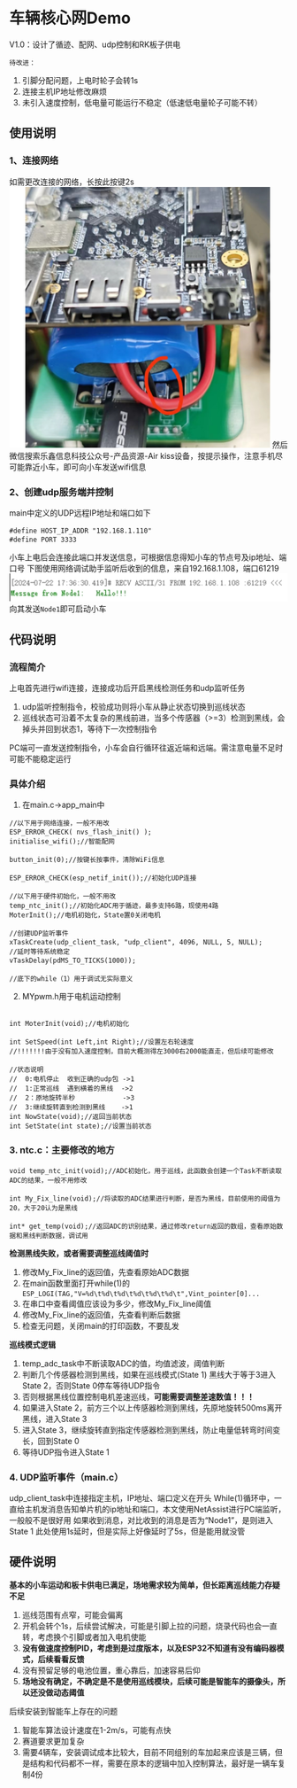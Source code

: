 # 车辆核心网Demo

V1.0：设计了循迹、配网、udp控制和RK板子供电

    待改进：
1. 引脚分配问题，上电时轮子会转1s
2. 连接主机IP地址修改麻烦
3. 未引入速度控制，低电量可能运行不稳定（低速低电量轮子可能不转）

## 使用说明
### 1、连接网络
如需更改连接的网络，长按此按键2s
![本地路径](./img/button.png "相对路径演示") <!-- 此路径表示图片和MD文件，处于同一目录 -->
然后微信搜索乐鑫信息科技公众号-产品资源-Air kiss设备，按提示操作，注意手机尽可能靠近小车，即可向小车发送wifi信息
### 2、创建udp服务端并控制
main中定义的UDP远程IP地址和端口如下
```
#define HOST_IP_ADDR "192.168.1.110"
#define PORT 3333
```
小车上电后会连接此端口并发送信息，可根据信息得知小车的节点号及ip地址、端口号
下图使用网络调试助手监听后收到的信息，来自192.168.1.108，端口61219
![本地路径](./img/Address.png "相对路径演示") <!-- 此路径表示图片和MD文件，处于同一目录 -->
向其发送`Node1`即可启动小车


## 代码说明
### 流程简介
上电首先进行wifi连接，连接成功后开启黑线检测任务和udp监听任务
1. udp监听控制指令，校验成功则将小车从静止状态切换到巡线状态
2. 巡线状态可沿着不太复杂的黑线前进，当多个传感器（>=3）检测到黑线，会掉头并回到状态1，等待下一次控制指令

PC端可一直发送控制指令，小车会自行循环往返近端和远端。需注意电量不足时可能不能稳定运行
### 具体介绍
1. 在main.c->app_main中
```
//以下用于网络连接，一般不用改
ESP_ERROR_CHECK( nvs_flash_init() );
initialise_wifi();//智能配网

button_init(0);//按键长按事件，清除WiFi信息

ESP_ERROR_CHECK(esp_netif_init());//初始化UDP连接

//以下用于硬件初始化，一般不用改
temp_ntc_init();//初始化ADC用于循迹，最多支持6路，现使用4路
MoterInit();//电机初始化，State置0关闭电机

//创建UDP监听事件
xTaskCreate(udp_client_task, "udp_client", 4096, NULL, 5, NULL);
//延时等待系统稳定
vTaskDelay(pdMS_TO_TICKS(1000));

//底下的while（1）用于调试无实际意义
```
2. MYpwm.h用于电机运动控制

```

int MoterInit(void);//电机初始化

int SetSpeed(int Left,int Right);//设置左右轮速度
//!!!!!!!由于没有加入速度控制，目前大概测得左3000右2000能直走，但后续可能修改 

//状态说明
//  0:电机停止  收到正确的udp包 ->1
//  1:正常巡线  遇到横着的黑线  ->2
//  2：原地旋转半秒            ->3
//  3:继续旋转直到检测到黑线    ->1
int NowState(void);//返回当前状态
int SetState(int state);//设置当前状态
```
### 3. **ntc.c：主要修改的地方**
   
```
void temp_ntc_init(void);//ADC初始化，用于巡线，此函数会创建一个Task不断读取ADC的结果，一般不用修改

int My_Fix_line(void);//将读取的ADC结果进行判断，是否为黑线，目前使用的阈值为20，大于20认为是黑线

int* get_temp(void);//返回ADC的识别结果，通过修改return返回的数组，查看原始数据和黑线判断数据，调试用
```

**检测黑线失败，或者需要调整巡线阈值时**
1. 修改My_Fix_line的返回值，先查看原始ADC数据
2. 在main函数里面打开while(1)的
   `ESP_LOGI(TAG,"V=%d\t%d\t%d\t%d\t%d\t%d\t",Vint_pointer[0]...`
3. 在串口中查看阈值应该设为多少，修改My_Fix_line阈值
4. 修改My_Fix_line的返回值，先查看判断后数据
5. 检查无问题，关闭main的打印函数，不要乱发

**巡线模式逻辑**
1. temp_adc_task中不断读取ADC的值，均值滤波，阈值判断
2. 判断几个传感器检测到黑线，如果在巡线模式(State 1) 黑线大于等于3进入State 2，否则State 0停车等待UDP指令
3. 否则根据黑线位置控制电机差速巡线，**可能需要调整差速数值！！！**
4. 如果进入State 2，前方三个以上传感器检测到黑线，先原地旋转500ms离开黑线，进入State 3
5. 进入State 3，继续旋转直到指定传感器检测到黑线，防止电量低转弯时间变长，回到State 0
6. 等待UDP指令进入State 1


### 4. UDP监听事件（main.c）
udp_client_task中连接指定主机，IP地址、端口定义在开头
While(1)循环中，一直给主机发消息告知单片机的ip地址和端口，本文使用NetAssist进行PC端监听，一般般不是很好用
如果收到消息，对比收到的消息是否为“Node1”，是则进入State 1
此处使用1s延时，但是实际上好像延时了5s，但是能用就没管


## 硬件说明
**基本的小车运动和板卡供电已满足，场地需求较为简单，但长距离巡线能力存疑**
**不足**
1. 巡线范围有点窄，可能会偏离
2. 开机会转个1s，后续尝试解决，可能是引脚上拉的问题，烧录代码也会一直转，考虑换个引脚或者加入电机使能
3. **没有做速度控制PID，考虑到是过度版本，以及ESP32不知道有没有编码器模式，后续看看反馈**
4. 没有预留足够的电池位置，重心靠后，加速容易后仰
5. **场地没有确定，不确定是不是使用巡线模块，后续可能是智能车的摄像头，所以还没做动态阈值**

后续安装到智能车上存在的问题
1. 智能车算法设计速度在1-2m/s，可能有点快
2. 赛道要求更加复杂
3. 需要4辆车，安装调试成本比较大，目前不同组别的车加起来应该是三辆，但是结构和代码都不一样，需要在原本的逻辑中加入控制算法，最好是一辆车复制4份
